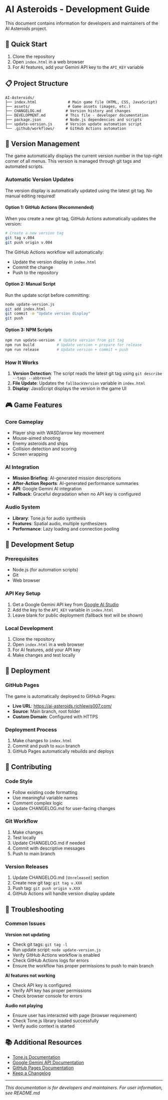 # AI Asteroids - Development Guide

This document contains information for developers and maintainers of the AI Asteroids project.

## 🚀 Quick Start

1. Clone the repository
2. Open `index.html` in a web browser
3. For AI features, add your Gemini API key to the `API_KEY` variable

## 📋 Project Structure

```
AI-Asteroids/
├── index.html              # Main game file (HTML, CSS, JavaScript)
├── assets/                 # Game assets (images, etc.)
├── CHANGELOG.md           # Version history and changes
├── DEVELOPMENT.md         # This file - developer documentation
├── package.json           # Node.js dependencies and scripts
├── update-version.js      # Version update automation script
└── .github/workflows/     # GitHub Actions automation
```

## 🔧 Version Management

The game automatically displays the current version number in the top-right corner of all menus. This version is managed through git tags and automated scripts.

### Automatic Version Updates

The version display is automatically updated using the latest git tag. No manual editing required!

#### Option 1: GitHub Actions (Recommended)
When you create a new git tag, GitHub Actions automatically updates the version:

```bash
# Create a new version tag
git tag v.004
git push origin v.004
```

The GitHub Actions workflow will automatically:
- Update the version display in `index.html`
- Commit the change
- Push to the repository

#### Option 2: Manual Script
Run the update script before committing:

```bash
node update-version.js
git add index.html
git commit -m "Update version display"
git push
```

#### Option 3: NPM Scripts
```bash
npm run update-version  # Update version from git tag
npm run build          # Update version + prepare for release
npm run release        # Update version + commit + push
```

### How It Works

1. **Version Detection**: The script reads the latest git tag using `git describe --tags --abbrev=0`
2. **File Update**: Updates the `fallbackVersion` variable in `index.html`
3. **Display**: JavaScript displays the version in the game UI

## 🎮 Game Features

### Core Gameplay
- Player ship with WASD/arrow key movement
- Mouse-aimed shooting
- Enemy asteroids and ships
- Collision detection and scoring
- Screen wrapping

### AI Integration
- **Mission Briefing**: AI-generated mission descriptions
- **After-Action Reports**: AI-generated performance summaries
- **API**: Google Gemini AI integration
- **Fallback**: Graceful degradation when no API key is configured

### Audio System
- **Library**: Tone.js for audio synthesis
- **Features**: Spatial audio, multiple synthesizers
- **Performance**: Lazy loading and connection pooling

## 🔧 Development Setup

### Prerequisites
- Node.js (for automation scripts)
- Git
- Web browser

### API Key Setup
1. Get a Google Gemini API key from [Google AI Studio](https://aistudio.google.com/)
2. Add the key to the `API_KEY` variable in `index.html`
3. Leave blank for public deployment (fallback text will be shown)

### Local Development
1. Clone the repository
2. Open `index.html` in a web browser
3. For AI features, add your API key
4. Make changes and test locally

## 🚀 Deployment

### GitHub Pages
The game is automatically deployed to GitHub Pages:
- **Live URL**: https://ai-asteroids.richlewis007.com/
- **Source**: Main branch, root folder
- **Custom Domain**: Configured with HTTPS

### Deployment Process
1. Make changes to `index.html`
2. Commit and push to `main` branch
3. GitHub Pages automatically rebuilds and deploys

## 📝 Contributing

### Code Style
- Follow existing code formatting
- Use meaningful variable names
- Comment complex logic
- Update CHANGELOG.md for user-facing changes

### Git Workflow
1. Make changes
2. Test locally
3. Update CHANGELOG.md if needed
4. Commit with descriptive messages
5. Push to main branch

### Version Releases
1. Update CHANGELOG.md `[Unreleased]` section
2. Create new git tag: `git tag v.XXX`
3. Push tag: `git push origin v.XXX`
4. GitHub Actions will handle version display update

## 🐛 Troubleshooting

### Common Issues

**Version not updating**
- Check git tags: `git tag -l`
- Run update script: `node update-version.js`
- Verify GitHub Actions workflow is enabled
- Check GitHub Actions logs for errors
- Ensure the workflow has proper permissions to push to main branch

**AI features not working**
- Check API key is configured
- Verify API key has proper permissions
- Check browser console for errors

**Audio not playing**
- Ensure user has interacted with page (browser requirement)
- Check Tone.js library loaded successfully
- Verify audio context is started

## 📚 Additional Resources

- [Tone.js Documentation](https://tonejs.github.io/)
- [Google Gemini API Documentation](https://ai.google.dev/docs)
- [GitHub Pages Documentation](https://docs.github.com/en/pages)
- [Keep a Changelog](https://keepachangelog.com/)

---

*This documentation is for developers and maintainers. For user information, see README.md*
